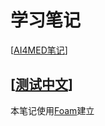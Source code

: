 # 学习笔记


[[AI4MED笔记]]

[[测试中文]]
----
本笔记使用[Foam](https://foambubble.github.io/foam)建立

[//begin]: # "Autogenerated link references for markdown compatibility"
[AI4MED笔记]: ai4med笔记 "AI4Med笔记"
[测试中文]: 测试中文 "测试中文"
[//end]: # "Autogenerated link references"
